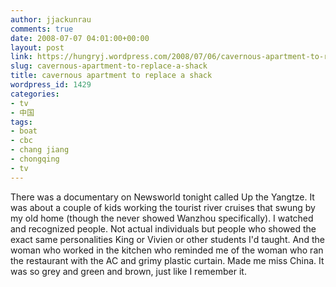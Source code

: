 ```yaml
---
author: jjackunrau
comments: true
date: 2008-07-07 04:01:00+00:00
layout: post
link: https://hungryj.wordpress.com/2008/07/06/cavernous-apartment-to-replace-a-shack/
slug: cavernous-apartment-to-replace-a-shack
title: cavernous apartment to replace a shack
wordpress_id: 1429
categories:
- tv
- 中国
tags:
- boat
- cbc
- chang jiang
- chongqing
- tv
---
```


There was a documentary on Newsworld tonight called Up the Yangtze. It was about a couple of kids working the tourist river cruises that swung by my old home (though the never showed Wanzhou specifically). I watched and recognized people. Not actual individuals but people who showed the exact same personalities King or Vivien or other students I'd taught. And the woman who worked in the kitchen who reminded me of the woman who ran the restaurant with the AC and grimy plastic curtain. Made me miss China. It was so grey and green and brown, just like I remember it.
